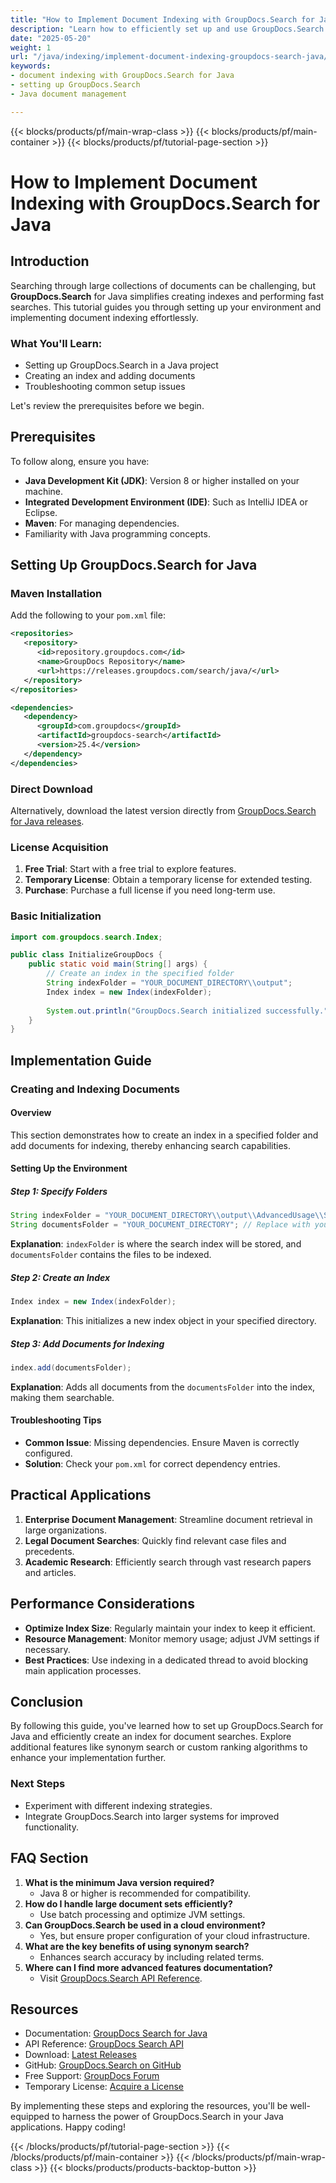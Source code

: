 ```yaml
---
title: "How to Implement Document Indexing with GroupDocs.Search for Java"
description: "Learn how to efficiently set up and use GroupDocs.Search for document indexing in Java. Optimize your search capabilities with this comprehensive guide."
date: "2025-05-20"
weight: 1
url: "/java/indexing/implement-document-indexing-groupdocs-search-java/"
keywords:
- document indexing with GroupDocs.Search for Java
- setting up GroupDocs.Search
- Java document management

---
```


{{< blocks/products/pf/main-wrap-class >}}
{{< blocks/products/pf/main-container >}}
{{< blocks/products/pf/tutorial-page-section >}}
# How to Implement Document Indexing with GroupDocs.Search for Java

## Introduction
Searching through large collections of documents can be challenging, but **GroupDocs.Search** for Java simplifies creating indexes and performing fast searches. This tutorial guides you through setting up your environment and implementing document indexing effortlessly.

### What You'll Learn:
- Setting up GroupDocs.Search in a Java project
- Creating an index and adding documents
- Troubleshooting common setup issues

Let's review the prerequisites before we begin.

## Prerequisites
To follow along, ensure you have:

- **Java Development Kit (JDK)**: Version 8 or higher installed on your machine.
- **Integrated Development Environment (IDE)**: Such as IntelliJ IDEA or Eclipse.
- **Maven**: For managing dependencies.
- Familiarity with Java programming concepts.

## Setting Up GroupDocs.Search for Java

### Maven Installation
Add the following to your `pom.xml` file:

```xml
<repositories>
   <repository>
      <id>repository.groupdocs.com</id>
      <name>GroupDocs Repository</name>
      <url>https://releases.groupdocs.com/search/java/</url>
   </repository>
</repositories>

<dependencies>
   <dependency>
      <groupId>com.groupdocs</groupId>
      <artifactId>groupdocs-search</artifactId>
      <version>25.4</version>
   </dependency>
</dependencies>
```

### Direct Download
Alternatively, download the latest version directly from [GroupDocs.Search for Java releases](https://releases.groupdocs.com/search/java/).

### License Acquisition
1. **Free Trial**: Start with a free trial to explore features.
2. **Temporary License**: Obtain a temporary license for extended testing.
3. **Purchase**: Purchase a full license if you need long-term use.

### Basic Initialization

```java
import com.groupdocs.search.Index;

public class InitializeGroupDocs {
    public static void main(String[] args) {
        // Create an index in the specified folder
        String indexFolder = "YOUR_DOCUMENT_DIRECTORY\\output";
        Index index = new Index(indexFolder);
        
        System.out.println("GroupDocs.Search initialized successfully.");
    }
}
```

## Implementation Guide

### Creating and Indexing Documents

#### Overview
This section demonstrates how to create an index in a specified folder and add documents for indexing, thereby enhancing search capabilities.

#### Setting Up the Environment

##### Step 1: Specify Folders

```java
String indexFolder = "YOUR_DOCUMENT_DIRECTORY\\output\\AdvancedUsage\\Searching\\SynonymSearch";
String documentsFolder = "YOUR_DOCUMENT_DIRECTORY"; // Replace with your actual document path
```

**Explanation**: `indexFolder` is where the search index will be stored, and `documentsFolder` contains the files to be indexed.

##### Step 2: Create an Index

```java
Index index = new Index(indexFolder);
```

**Explanation**: This initializes a new index object in your specified directory.

##### Step 3: Add Documents for Indexing

```java
index.add(documentsFolder);
```

**Explanation**: Adds all documents from the `documentsFolder` into the index, making them searchable.

#### Troubleshooting Tips
- **Common Issue**: Missing dependencies. Ensure Maven is correctly configured.
- **Solution**: Check your `pom.xml` for correct dependency entries.

## Practical Applications
1. **Enterprise Document Management**: Streamline document retrieval in large organizations.
2. **Legal Document Searches**: Quickly find relevant case files and precedents.
3. **Academic Research**: Efficiently search through vast research papers and articles.

## Performance Considerations
- **Optimize Index Size**: Regularly maintain your index to keep it efficient.
- **Resource Management**: Monitor memory usage; adjust JVM settings if necessary.
- **Best Practices**: Use indexing in a dedicated thread to avoid blocking main application processes.

## Conclusion
By following this guide, you've learned how to set up GroupDocs.Search for Java and efficiently create an index for document searches. Explore additional features like synonym search or custom ranking algorithms to enhance your implementation further.

### Next Steps
- Experiment with different indexing strategies.
- Integrate GroupDocs.Search into larger systems for improved functionality.

## FAQ Section
1. **What is the minimum Java version required?**
   - Java 8 or higher is recommended for compatibility.
2. **How do I handle large document sets efficiently?**
   - Use batch processing and optimize JVM settings.
3. **Can GroupDocs.Search be used in a cloud environment?**
   - Yes, but ensure proper configuration of your cloud infrastructure.
4. **What are the key benefits of using synonym search?**
   - Enhances search accuracy by including related terms.
5. **Where can I find more advanced features documentation?**
   - Visit [GroupDocs.Search API Reference](https://reference.groupdocs.com/search/java).

## Resources
- Documentation: [GroupDocs Search for Java](https://docs.groupdocs.com/search/java/)
- API Reference: [GroupDocs Search API](https://reference.groupdocs.com/search/java)
- Download: [Latest Releases](https://releases.groupdocs.com/search/java/)
- GitHub: [GroupDocs.Search on GitHub](https://github.com/groupdocs-search/GroupDocs.Search-for-Java)
- Free Support: [GroupDocs Forum](https://forum.groupdocs.com/c/search/10)
- Temporary License: [Acquire a License](https://purchase.groupdocs.com/temporary-license/) 

By implementing these steps and exploring the resources, you'll be well-equipped to harness the power of GroupDocs.Search in your Java applications. Happy coding!

{{< /blocks/products/pf/tutorial-page-section >}}
{{< /blocks/products/pf/main-container >}}
{{< /blocks/products/pf/main-wrap-class >}}
{{< blocks/products/products-backtop-button >}}